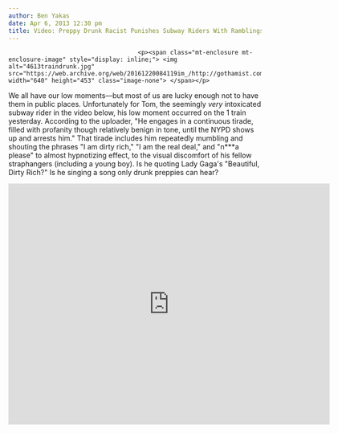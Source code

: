 ```yaml
---
author: Ben Yakas
date: Apr 6, 2013 12:30 pm
title: Video: Preppy Drunk Racist Punishes Subway Riders With Ramblings
---
```


	
										<p><span class="mt-enclosure mt-enclosure-image" style="display: inline;"> <img alt="4613traindrunk.jpg" src="https://web.archive.org/web/20161220084119im_/http://gothamist.com/attachments/byakas/4613traindrunk.jpg" width="640" height="453" class="image-none"> </span></p>

<p>We all have our low moments&#x2014;but most of us are lucky enough not to have them in public places. Unfortunately for Tom, the seemingly <em>very</em> intoxicated subway rider in the video below, his low moment occurred on the 1 train yesterday. According to the uploader, &quot;He engages in a continuous tirade, filled with profanity though relatively benign in tone, until the NYPD shows up and arrests him.&quot; That tirade includes him repeatedly mumbling and shouting the phrases &quot;I am dirty rich,&quot; &quot;I am the real deal,&quot; and &quot;n***a please&quot; to almost hypnotizing effect, to the visual discomfort of his fellow straphangers (including a young boy). Is he quoting Lady Gaga&apos;s &quot;Beautiful, Dirty Rich?&quot; Is he singing a song only drunk preppies can hear? </p>

<p><iframe width="640" height="480" src="https://web.archive.org/web/20161220084119if_/http://www.youtube.com/embed/MviULJ35D_Q" frameborder="0" allowfullscreen></iframe></p>					
										
									
				